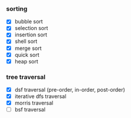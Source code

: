 ### sorting
- [x] bubble sort
- [x] selection sort
- [x] insertion sort
- [x] shell sort
- [X] merge sort
- [x] quick sort
- [X] heap sort

### tree traversal
- [X] dsf traversal (pre-order, in-order, post-order)
- [X] iterative dfs traversal
- [X] morris traversal
- [ ] bsf traversal